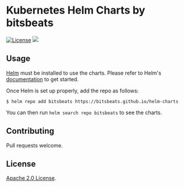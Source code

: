 # Kubernetes Helm Charts by bitsbeats

[![License](https://img.shields.io/badge/License-Apache%202.0-blue.svg)](https://opensource.org/licenses/Apache-2.0)
[![](https://github.com/bitsbeats/helm-charts/workflows/Release%20Charts/badge.svg?branch=master)](https://github.com/bitsbeats/helm-charts/actions)

## Usage

[Helm](https://helm.sh) must be installed to use the charts.
Please refer to Helm's [documentation](https://helm.sh/docs/) to get started.

Once Helm is set up properly, add the repo as follows:

```console
$ helm repo add bitsbeats https://bitsbeats.github.io/helm-charts
```

You can then run `helm search repo bitsbeats` to see the charts.

## Contributing

Pull requests welcome.

## License

[Apache 2.0 License](./LICENSE).
